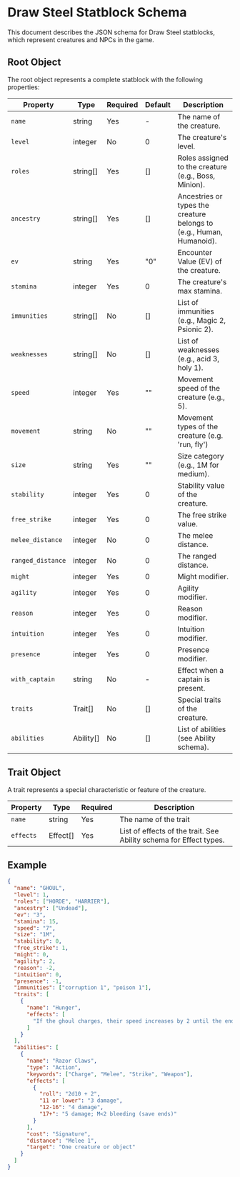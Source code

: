 # Draw Steel Statblock Schema

This document describes the JSON schema for Draw Steel statblocks, which represent creatures and NPCs in the game.

## Root Object

The root object represents a complete statblock with the following properties:

| Property | Type | Required | Default | Description |
|----------|------|----------|---------|-------------|
| `name` | string | Yes | - | The name of the creature. |
| `level` | integer | No | 0 | The creature's level. |
| `roles` | string[] | Yes | [] | Roles assigned to the creature (e.g., Boss, Minion). |
| `ancestry` | string[] | Yes | [] | Ancestries or types the creature belongs to (e.g., Human, Humanoid). |
| `ev` | string | Yes | "0" | Encounter Value (EV) of the creature. |
| `stamina` | integer | Yes | 0 | The creature's max stamina. |
| `immunities` | string[] | No | [] | List of immunities (e.g., Magic 2, Psionic 2). |
| `weaknesses` | string[] | No | [] | List of weaknesses (e.g., acid 3, holy 1). |
| `speed` | integer | Yes | "" | Movement speed of the creature (e.g., 5). |
| `movement` | string | No | "" | Movement types of the creature (e.g. 'run, fly') |
| `size` | string | Yes | "" | Size category (e.g., 1M for medium). |
| `stability` | integer | Yes | 0 | Stability value of the creature. |
| `free_strike` | integer | Yes | 0 | The free strike value. |
| `melee_distance` | integer | No | 0 | The melee distance. |
| `ranged_distance` | integer | No | 0 | The ranged distance. |
| `might` | integer | Yes | 0 | Might modifier. |
| `agility` | integer | Yes | 0 | Agility modifier. |
| `reason` | integer | Yes | 0 | Reason modifier. |
| `intuition` | integer | Yes | 0 | Intuition modifier. |
| `presence` | integer | Yes | 0 | Presence modifier. |
| `with_captain` | string | No | - | Effect when a captain is present. |
| `traits` | Trait[] | No | [] | Special traits of the creature. |
| `abilities` | Ability[] | No | [] | List of abilities (see Ability schema). |

## Trait Object

A trait represents a special characteristic or feature of the creature.

| Property | Type | Required | Description |
|----------|------|----------|-------------|
| `name` | string | Yes | The name of the trait |
| `effects` | Effect[] | Yes | List of effects of the trait. See Ability schema for Effect types. |

## Example

```json
{
  "name": "GHOUL",
  "level": 1,
  "roles": ["HORDE", "HARRIER"],
  "ancestry": ["Undead"],
  "ev": "3",
  "stamina": 15,
  "speed": "7",
  "size": "1M",
  "stability": 0,
  "free_strike": 1,
  "might": 0,
  "agility": 2,
  "reason": -2,
  "intuition": 0,
  "presence": -1,
  "immunities": ["corruption 1", "poison 1"],
  "traits": [
    {
      "name": "Hunger",
      "effects": [
        "If the ghoul charges, their speed increases by 2 until the end of their turn."
      ]
    }
  ],
  "abilities": [
    {
      "name": "Razor Claws",
      "type": "Action",
      "keywords": ["Charge", "Melee", "Strike", "Weapon"],
      "effects": [
        {
          "roll": "2d10 + 2",
          "11 or lower": "3 damage",
          "12-16": "4 damage",
          "17+": "5 damage; M<2 bleeding (save ends)"
        }
      ],
      "cost": "Signature",
      "distance": "Melee 1",
      "target": "One creature or object"
    }
  ]
}
``` 